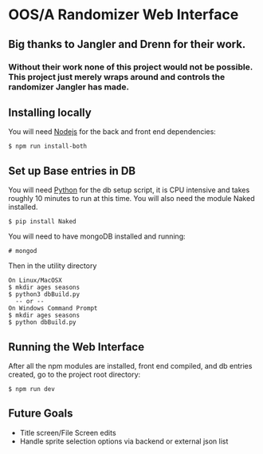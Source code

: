 # OOS/A Randomizer Web Interface

## Big thanks to Jangler and Drenn for their work.
### Without their work none of this project would not be possible. This project just merely wraps around and controls the randomizer Jangler has made.

## Installing locally
You will need [Nodejs](https://nodejs.org/en/) for the back and front end dependencies:

```
$ npm run install-both
```

## Set up Base entries in DB
You will need [Python](https://www.python.org/) for the db setup script, it is CPU intensive and takes roughly 10 minutes to run at this time. You will also need the module Naked installed.

```
$ pip install Naked
```

You will need to have mongoDB installed and running:

```
# mongod
```

Then in the utility directory

```
On Linux/MacOSX
$ mkdir ages seasons
$ python3 dbBuild.py
  -- or --
On Windows Command Prompt
$ mkdir ages seasons
$ python dbBuild.py
```

## Running the Web Interface

After all the npm modules are installed, front end compiled, and db entries created, go to the project root directory:
```
$ npm run dev
```

## Future Goals
* Title screen/File Screen edits
* Handle sprite selection options via backend or external json list